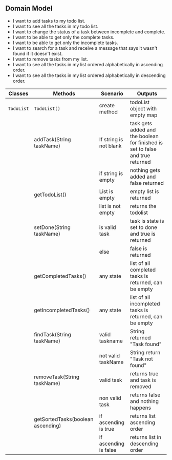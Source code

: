 ## Domain Model

- I want to add tasks to my todo list.
- I want to see all the tasks in my todo list.
- I want to change the status of a task between incomplete and complete.
- I want to be able to get only the complete tasks.
- I want to be able to get only the incomplete tasks.
- I want to search for a task and receive a message that says it wasn't found if it doesn't exist.
- I want to remove tasks from my list.
- I want to see all the tasks in my list ordered alphabetically in ascending order.
- I want to see all the tasks in my list ordered alphabetically in descending order.


| Classes    | Methods                           | Scenario               | Outputs                                                                        |
| ---------- | --------------------------------- | ---------------------- | ------------------------------------------------------------------------------ |
| `TodoList` | `TodoList()`                      | create method          | todoList object with empty map                                                 |
|            | addTask(String taskName)          | If string is not blank | task gets added and the boolean for finished is set to false and true returned |
|            |                                   | if string is empty     | nothing gets added and false returned                                          |
|            | getTodoList()                     | List is empty          | empty list is returned                                                         |
|            |                                   | list is not empty      | returns the todolist                                                           |
|            | setDone(String taskName)          | is valid task          | task is state is set to done and true is returned                              |
|            |                                   | else                   | false is returned                                                              |
|            | getCompletedTasks()               | any state              | list of all completed tasks is returned, can be empty                          |
|            | getIncompletedTasks()             | any state              | list of all incompleted tasks is returned, can be empty                        |
|            | findTask(String taskName)         | valid taskname         | String returned "Task found"                                                   |
|            |                                   | not valid taskName     | String return "Task not found"                                                 |
|            | removeTask(String taskName)       | valid task             | returns true and task is removed                                               |
|            |                                   | non valid task         | returns false and nothing happens                                              |
|            | getSortedTasks(boolean ascending) | if ascending is true   | returns list ascending order                                                   |
|            |                                   | if ascending is false  | returns list in descending order                                               |
